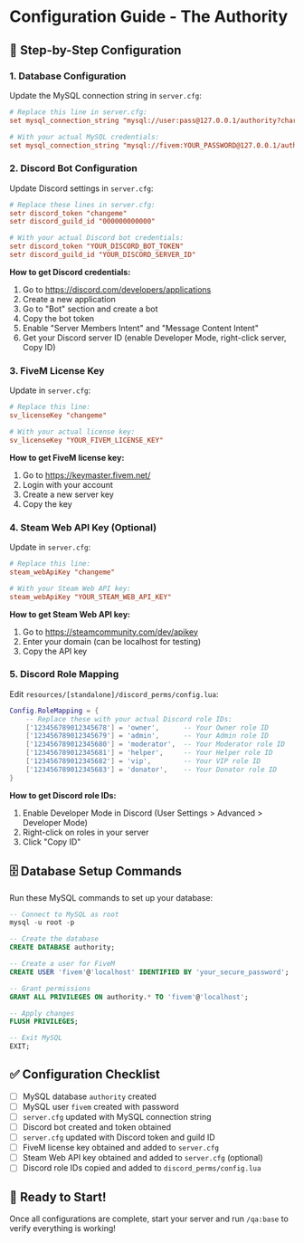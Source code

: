 # Configuration Guide - The Authority

## 🔧 Step-by-Step Configuration

### 1. Database Configuration

Update the MySQL connection string in `server.cfg`:

```cfg
# Replace this line in server.cfg:
set mysql_connection_string "mysql://user:pass@127.0.0.1/authority?charset=utf8mb4"

# With your actual MySQL credentials:
set mysql_connection_string "mysql://fivem:YOUR_PASSWORD@127.0.0.1/authority?charset=utf8mb4"
```

### 2. Discord Bot Configuration

Update Discord settings in `server.cfg`:

```cfg
# Replace these lines in server.cfg:
setr discord_token "changeme"
setr discord_guild_id "000000000000"

# With your actual Discord bot credentials:
setr discord_token "YOUR_DISCORD_BOT_TOKEN"
setr discord_guild_id "YOUR_DISCORD_SERVER_ID"
```

**How to get Discord credentials:**
1. Go to https://discord.com/developers/applications
2. Create a new application
3. Go to "Bot" section and create a bot
4. Copy the bot token
5. Enable "Server Members Intent" and "Message Content Intent"
6. Get your Discord server ID (enable Developer Mode, right-click server, Copy ID)

### 3. FiveM License Key

Update in `server.cfg`:

```cfg
# Replace this line:
sv_licenseKey "changeme"

# With your actual license key:
sv_licenseKey "YOUR_FIVEM_LICENSE_KEY"
```

**How to get FiveM license key:**
1. Go to https://keymaster.fivem.net/
2. Login with your account
3. Create a new server key
4. Copy the key

### 4. Steam Web API Key (Optional)

Update in `server.cfg`:

```cfg
# Replace this line:
steam_webApiKey "changeme"

# With your Steam Web API key:
steam_webApiKey "YOUR_STEAM_WEB_API_KEY"
```

**How to get Steam Web API key:**
1. Go to https://steamcommunity.com/dev/apikey
2. Enter your domain (can be localhost for testing)
3. Copy the API key

### 5. Discord Role Mapping

Edit `resources/[standalone]/discord_perms/config.lua`:

```lua
Config.RoleMapping = {
    -- Replace these with your actual Discord role IDs:
    ['123456789012345678'] = 'owner',      -- Your Owner role ID
    ['123456789012345679'] = 'admin',      -- Your Admin role ID  
    ['123456789012345680'] = 'moderator',  -- Your Moderator role ID
    ['123456789012345681'] = 'helper',     -- Your Helper role ID
    ['123456789012345682'] = 'vip',        -- Your VIP role ID
    ['123456789012345683'] = 'donator',    -- Your Donator role ID
}
```

**How to get Discord role IDs:**
1. Enable Developer Mode in Discord (User Settings > Advanced > Developer Mode)
2. Right-click on roles in your server
3. Click "Copy ID"

## 🗄️ Database Setup Commands

Run these MySQL commands to set up your database:

```sql
-- Connect to MySQL as root
mysql -u root -p

-- Create the database
CREATE DATABASE authority;

-- Create a user for FiveM
CREATE USER 'fivem'@'localhost' IDENTIFIED BY 'your_secure_password';

-- Grant permissions
GRANT ALL PRIVILEGES ON authority.* TO 'fivem'@'localhost';

-- Apply changes
FLUSH PRIVILEGES;

-- Exit MySQL
EXIT;
```

## ✅ Configuration Checklist

- [ ] MySQL database `authority` created
- [ ] MySQL user `fivem` created with password
- [ ] `server.cfg` updated with MySQL connection string
- [ ] Discord bot created and token obtained
- [ ] `server.cfg` updated with Discord token and guild ID
- [ ] FiveM license key obtained and added to `server.cfg`
- [ ] Steam Web API key obtained and added to `server.cfg` (optional)
- [ ] Discord role IDs copied and added to `discord_perms/config.lua`

## 🚀 Ready to Start!

Once all configurations are complete, start your server and run `/qa:base` to verify everything is working!





